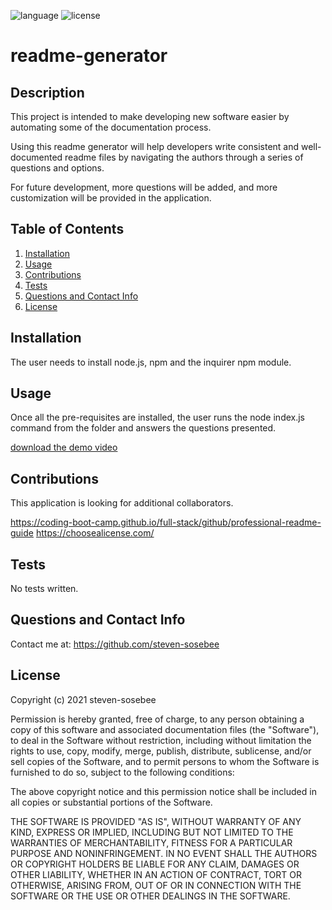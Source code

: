 
![language](https://img.shields.io/github/languages/top/steven-sosebee/readme-generator)
![license](https://img.shields.io/github/license/steven-sosebee/readme-generator)


# readme-generator

## Description

This project is intended to make developing new software easier by automating some of the documentation process.

Using this readme generator will help developers write consistent and well-documented readme files by navigating the authors through a series of questions and options.

For future development, more questions will be added, and more customization will be provided in the application.

## Table of Contents
1. [Installation](#installation)
2. [Usage](#usage)
3. [Contributions](#contributions)
4. [Tests](#tests)
5. [Questions and Contact Info](#questions-and-contact-info)
6. [License](#license)

## Installation

The user needs to install node.js, npm and the inquirer npm module.

## Usage

Once all the pre-requisites are installed, the user runs the node index.js command from the folder and answers the questions presented.

[download the demo video](./assets/media/readme-demo.mp4)

## Contributions

This application is looking for additional collaborators.

https://coding-boot-camp.github.io/full-stack/github/professional-readme-guide
https://choosealicense.com/

## Tests

No tests written.

## Questions and Contact Info

Contact me at: https://github.com/steven-sosebee

## License
Copyright (c) 2021 steven-sosebee

Permission is hereby granted, free of charge, to any person obtaining a copy
of this software and associated documentation files (the "Software"), to deal
in the Software without restriction, including without limitation the rights
to use, copy, modify, merge, publish, distribute, sublicense, and/or sell
copies of the Software, and to permit persons to whom the Software is
furnished to do so, subject to the following conditions:

The above copyright notice and this permission notice shall be included in all
copies or substantial portions of the Software.

THE SOFTWARE IS PROVIDED "AS IS", WITHOUT WARRANTY OF ANY KIND, EXPRESS OR
IMPLIED, INCLUDING BUT NOT LIMITED TO THE WARRANTIES OF MERCHANTABILITY,
FITNESS FOR A PARTICULAR PURPOSE AND NONINFRINGEMENT. IN NO EVENT SHALL THE
AUTHORS OR COPYRIGHT HOLDERS BE LIABLE FOR ANY CLAIM, DAMAGES OR OTHER
LIABILITY, WHETHER IN AN ACTION OF CONTRACT, TORT OR OTHERWISE, ARISING FROM,
OUT OF OR IN CONNECTION WITH THE SOFTWARE OR THE USE OR OTHER DEALINGS IN THE
SOFTWARE.
